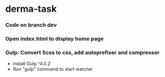 # derma-task

### Code on branch dev

### Open index.html to display home page

### Gulp: Convert Scss to css, add autoprefixer and compresser
- install Gulp ^4.0.2
- Run "gulp" command to start watcher
